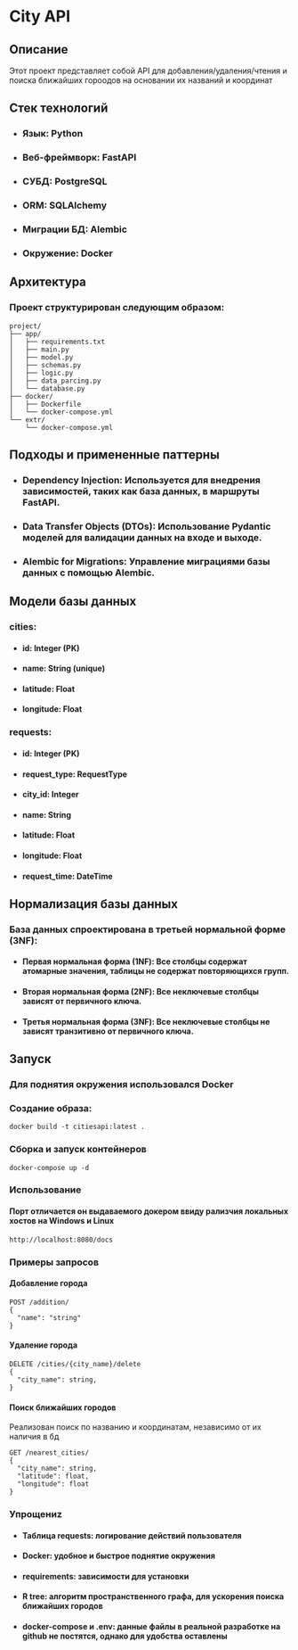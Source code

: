 
# City API
## Описание

Этот проект представляет собой API для добавления/удаления/чтения и поиска ближайших гороодов на основании их названий и координат 
## Стек технологий
* ### Язык: Python
* ###   Веб-фреймворк: FastAPI
* ###  СУБД: PostgreSQL
* ###   ORM: SQLAlchemy
* ###   Миграции БД: Alembic
* ###   Окружение: Docker

## Архитектура
### Проект структурирован следующим образом:


```
project/
├── app/
│   ├── requirements.txt
│   ├── main.py
│   ├── model.py
│   ├── schemas.py
│   ├── logic.py
│   ├── data_parcing.py
│   └── database.py
├── docker/
│   ├── Dockerfile
│   └── docker-compose.yml
└── extr/
    └── docker-compose.yml
```
## Подходы и примененные паттерны
* ###  Dependency Injection: Используется для внедрения зависимостей, таких как база данных, в маршруты FastAPI.
* ###   Data Transfer Objects (DTOs): Использование Pydantic моделей для валидации данных на входе и выходе.
* ###   Alembic for Migrations: Управление миграциями базы данных с помощью Alembic.

## Модели базы данных

### cities:
* #### id: Integer (PK)
* #### name: String (unique)
* #### latitude: Float
* #### longitude: Float

### requests:
* #### id: Integer (PK)
* #### request_type: RequestType
* #### city_id: Integer
* #### name: String
* #### latitude: Float
* #### longitude: Float
* #### request_time: DateTime


## Нормализация базы данных
### База данных спроектирована в третьей нормальной форме (3NF):
* #### Первая нормальная форма (1NF): Все столбцы содержат атомарные значения, таблицы не содержат повторяющихся групп.
* #### Вторая нормальная форма (2NF): Все неключевые столбцы зависят от первичного ключа.
* #### Третья нормальная форма (3NF): Все неключевые столбцы не зависят транзитивно от первичного ключа.


## Запуск
### Для поднятия окружения использовался Docker

### Создание образа:
```
docker build -t citiesapi:latest .
```
### Сборка и запуск контейнеров
```
docker-compose up -d
```
### Использование
#### Порт отличается он выдаваемого докером ввиду рализчия локальных хостов на Windows и Linux
```
http://localhost:8080/docs
```

### Примеры запросов
#### Добавление города

```
POST /addition/
{
  "name": "string"
}
```

#### Удаление города

```
DELETE /cities/{city_name}/delete
{
  "city_name": string,
}
```

#### Поиск ближайших городов
Реализован поиск по названию и координатам, независимо от их наличия в бд

```
GET /nearest_cities/
{
  "city_name": string,
  "latitude": float,
  "longitude": float
}
```
### Упрощениz
* #### Таблица requests: логирование действий пользователя
* #### Docker: удобное и быстрое поднятие окружения
* #### requirements: зависимости для установки
* #### R tree: алгоритм пространственного графа, для ускорения поиска ближайших городов
* #### docker-compose и .env: данные файлы в реальной разработке на github не постятся, однако для удобства оставлены